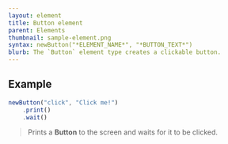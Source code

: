 ```yaml
---
layout: element
title: Button element
parent: Elements
thumbnail: sample-element.png
syntax: newButton("*ELEMENT_NAME*", "*BUTTON_TEXT*")
blurb: The `Button` element type creates a clickable button.
---
```


## Example
```javascript
newButton("click", "Click me!")
    .print()
    .wait()
```
> Prints a **Button** to the screen and waits for it to be clicked.
